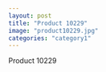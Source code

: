 ```yaml
---
layout: post
title: "Product 10229"
image: "product10229.jpg"
categories: "category1"
---
```

Product 10229
